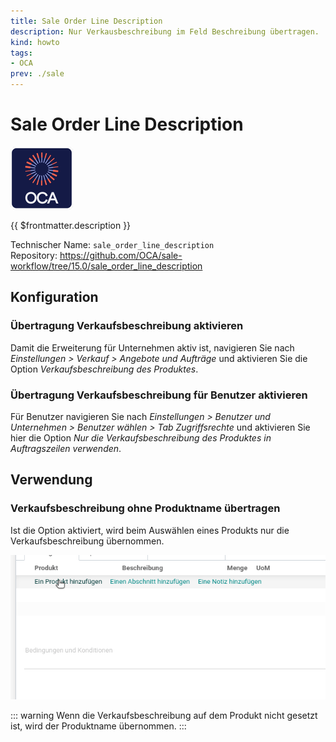 ```yaml
---
title: Sale Order Line Description
description: Nur Verkausbeschreibung im Feld Beschreibung übertragen.
kind: howto
tags:
- OCA
prev: ./sale
---
```

# Sale Order Line Description
![icon_oca_app](attachments/icon_oca_app.png)

{{ $frontmatter.description }}

Technischer Name: `sale_order_line_description`\
Repository: <https://github.com/OCA/sale-workflow/tree/15.0/sale_order_line_description>

## Konfiguration

### Übertragung Verkaufsbeschreibung aktivieren

Damit die Erweiterung für Unternehmen aktiv ist, navigieren Sie nach *Einstellungen > Verkauf > Angebote und Aufträge* und aktivieren Sie die Option *Verkaufsbeschreibung des Produktes*.

### Übertragung Verkaufsbeschreibung für Benutzer aktivieren

Für Benutzer navigieren Sie nach *Einstellungen > Benutzer und Unternehmen > Benutzer wählen > Tab Zugriffsrechte* und aktivieren Sie  hier die Option *Nur die Verkaufsbeschreibung des Produktes in Auftragszeilen verwenden*.

## Verwendung

### Verkaufsbeschreibung ohne Produktname übertragen

Ist die Option aktiviert, wird beim Auswählen eines Produkts nur die Verkaufsbeschreibung übernommen.

![Sale Order Line Description](attachments/Sale%20Order%20Line%20Description.gif)

::: warning
Wenn die Verkaufsbeschreibung auf dem Produkt nicht gesetzt ist, wird der Produktname übernommen.
:::